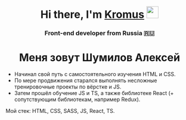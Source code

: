 <h1 align="center">Hi there, I'm <a href="https://t.me/Kromus275" target="_blank">Kromus</a> 
<img src="https://github.com/blackcater/blackcater/raw/main/images/Hi.gif" height="32"/></h1>
<h3 align="center">Front-end developer from Russia 🇷🇺</h3>

<h1 align="center">Меня зовут Шумилов Алексей</h1>

<ul>
<li>Начинал свой путь с самостоятельного изучения HTML и CSS.</li>
<li>По мере продвижения старался выполнять несложные тренировочные проекты по вёрстке и JS.</li>
<li>Затем прошёл обучение JS и TS, а также библиотеке React (+ сопутствующим библиотекам, например Redux).</li>
</ul>
Мой стек: HTML, CSS, SASS, JS, React, TS.


<!--
**Kromus22/Kromus22** is a ✨ _special_ ✨ repository because its `README.md` (this file) appears on your GitHub profile.

Here are some ideas to get you started:

- 🔭 I’m currently working on ...
- 🌱 I’m currently learning ...
- 👯 I’m looking to collaborate on ...
- 🤔 I’m looking for help with ...
- 💬 Ask me about ...
- 📫 How to reach me: ...
- 😄 Pronouns: ...
- ⚡ Fun fact: ...
-->
